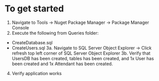 ﻿# To get started
1. Navigate to Tools -> Nuget Package Manager -> Package Manager Console
2. Execute the following from Queries folder:
* CreateDatabase.sql
* CreateUsers.sql
3a. Navigate to SQL Server Object Explorer -> Click refresh top left corner of SQL Server Object Explorer
3b. Verify that UsersDB has been created, tables has been created, and 1x User has been created and 1x Attendant has been created.
4. Verify application works

